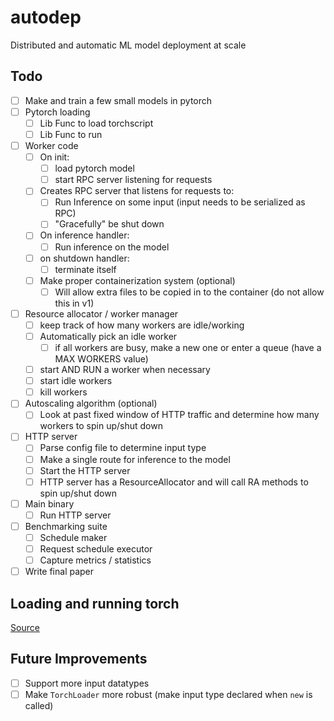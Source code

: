 # autodep
Distributed and automatic ML model deployment at scale

## Todo
- [ ] Make and train a few small models in pytorch
- [ ] Pytorch loading
    - [ ] Lib Func to load torchscript
    - [ ] Lib Func to run
- [ ] Worker code
    - [ ] On init:
        - [ ] load pytorch model
        - [ ] start RPC server listening for requests
    - [ ] Creates RPC server that listens for requests to:
        - [ ] Run Inference on some input (input needs to be serialized as RPC)
        - [ ] "Gracefully" be shut down
    - [ ] On inference handler:
        - [ ] Run inference on the model
    - [ ] on shutdown handler:
        - [ ] terminate itself
    - [ ] Make proper containerization system (optional)
        - [ ] Will allow extra files to be copied in to the container (do not allow this in v1)
- [ ] Resource allocator / worker manager
    - [ ] keep track of how many workers are idle/working
    - [ ] Automatically pick an idle worker
        - [ ] if all workers are busy, make a new one or enter a queue (have a MAX WORKERS value)
    - [ ] start AND RUN a worker when necessary
    - [ ] start idle workers
    - [ ] kill workers
- [ ] Autoscaling algorithm (optional)
    - [ ] Look at past fixed window of HTTP traffic and determine how many workers to spin up/shut down
- [ ] HTTP server
    - [ ] Parse config file to determine input type
    - [ ] Make a single route for inference to the model
    - [ ] Start the HTTP server
    - [ ] HTTP server has a ResourceAllocator and will call RA methods to spin up/shut down
- [ ] Main binary
    - [ ] Run HTTP server
- [ ] Benchmarking suite
    - [ ] Schedule maker
    - [ ] Request schedule executor
    - [ ] Capture metrics / statistics
- [ ] Write final paper

## Loading and running torch
[Source](https://github.com/LaurentMazare/tch-rs/blob/main/examples/jit/README.md)

## Future Improvements
- [ ] Support more input datatypes
- [ ] Make `TorchLoader` more robust (make input type declared when `new` is  called)
